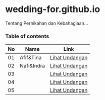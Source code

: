 # wedding-for.github.io
Tentang Pernikahan dan Kebahagiaan...
### Table of contents

|  No  |  Name  | Link  |
|------|----------------|--------------|
|  01  | Afif&Tina	  |[Lihat Undangan](https://wedding-for.github.io/afif&tina/)|	         
|  02  | Nafi&Indra	  |[Lihat Undangan](https://wedding-for.github.io/Nafi&Indra/)|
|  03  | 	          |[Lihat Undangan]()|	 
|  04  | 		      |[Lihat Undangan]()|	      
|  05  | 			  |[Lihat Undangan]()|							      
